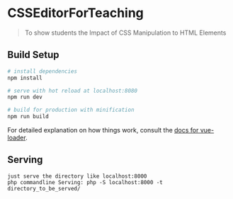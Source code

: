 # CSSEditorForTeaching

> To show students the Impact of CSS Manipulation to HTML Elements

## Build Setup

``` bash
# install dependencies
npm install

# serve with hot reload at localhost:8080
npm run dev

# build for production with minification
npm run build
```

For detailed explanation on how things work, consult the [docs for vue-loader](http://vuejs.github.io/vue-loader).


## Serving

```
just serve the directory like localhost:8000
php commandline Serving: php -S localhost:8000 -t directory_to_be_served/
```
